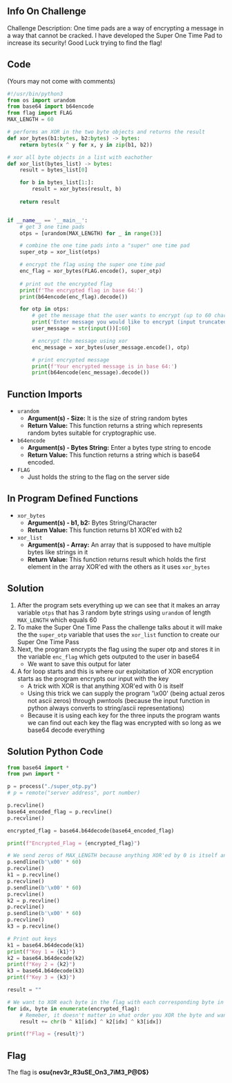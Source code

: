 ## Info On Challenge
Challenge Description: One time pads are a way of encrypting a message in a way that cannot be cracked. I have developed the Super One Time Pad to increase its security! Good Luck trying to find the flag!

## Code
(Yours may not come with comments)
```Python
#!/usr/bin/python3
from os import urandom
from base64 import b64encode
from flag import FLAG
MAX_LENGTH = 60

# performs an XOR in the two byte objects and returns the result
def xor_bytes(b1:bytes, b2:bytes) -> bytes:
    return bytes(x ^ y for x, y in zip(b1, b2))

# xor all byte objects in a list with eachother
def xor_list(bytes_list) -> bytes:
    result = bytes_list[0]

    for b in bytes_list[1:]:
        result = xor_bytes(result, b)
    
    return result


if __name__ == '__main__':
    # get 3 one time pads
    otps = [urandom(MAX_LENGTH) for _ in range(3)]

    # combine the one time pads into a "super" one time pad
    super_otp = xor_list(otps)

    # encrypt the flag using the super one time pad
    enc_flag = xor_bytes(FLAG.encode(), super_otp)
    
    # print out the encrypted flag
    print(f'The encrypted flag in base 64:')
    print(b64encode(enc_flag).decode())

    for otp in otps:
        # get the message that the user wants to encrypt (up to 60 characters)
        print('Enter message you would like to encrypt (input truncated to 60 characters): ')
        user_message = str(input())[:60]

        # encrypt the message using xor
        enc_message = xor_bytes(user_message.encode(), otp)

        # print encrypted message
        print(f'Your encrypted message is in base 64:')
        print(b64encode(enc_message).decode())
```

## Function Imports 
- `urandom`
	- **Argument(s) - Size:** It is the size of string random bytes
	- **Return Value:** This function returns a string which represents random bytes suitable for cryptographic use.
- `b64encode`
	- **Argument(s) - Bytes String:** Enter a bytes type string to encode
	- **Return Value:** This function returns a string which is base64 encoded.
- `FLAG` 
	- Just holds the string to the flag on the server side

## In Program Defined Functions
- `xor_bytes`
	- **Argument(s) - b1, b2:** Bytes String/Character
	- **Return Value:** This function returns b1 XOR'ed with b2  
- `xor_list`
	- **Argument(s) - Array:** An array that is supposed to have multiple bytes like strings in it
	- **Return Value:** This function returns result which holds the first element in the array XOR'ed with the others as it uses `xor_bytes`

## Solution
1. After the program sets everything up we can see that it makes an array variable `otps`  that has 3 random byte strings using `urandom` of length `MAX_LENGTH` which equals 60
2. To make the Super One Time Pass the challenge talks about it will make the the `super_otp` variable that uses the  `xor_list` function to create our Super One Time Pass
3. Next, the program encrypts the flag using the super otp and stores it in the variable `enc_flag` which gets outputed to the user in base64
	- We want to save this output for later
4. A for loop starts and this is where our exploitation of XOR encryption starts as the program encrypts our input with the key
	- A trick with XOR is that anything XOR'ed with 0 is itself
	- Using this trick we can supply the program '\\x00' (being actual zeros not ascii zeros) through pwntools (because the input function in python always converts to string/ascii representations)
	- Because it is using each key for the three inputs the program wants we can find out each key the flag was encrypted with so long as we base64 decode everything

## Solution Python Code
```Python
from base64 import *
from pwn import *

p = process("./super_otp.py")
# p = remote("server address", port number)

p.recvline()
base64_encoded_flag = p.recvline()
p.recvline()

encrypted_flag = base64.b64decode(base64_encoded_flag)

print(f"Encrypted_Flag = {encrypted_flag}")

# We send zeros of MAX_LENGTH because anything XOR'ed by 0 is itself and on the server side it is taking the key and XOR'ing it with our input
p.sendline(b'\x00' * 60)
p.recvline()
k1 = p.recvline()
p.recvline()
p.sendline(b'\x00' * 60)
p.recvline()
k2 = p.recvline()
p.recvline()
p.sendline(b'\x00' * 60)
p.recvline()
k3 = p.recvline()

# Print out keys
k1 = base64.b64decode(k1)
print(f"Key 1 = {k1}")
k2 = base64.b64decode(k2)
print(f"Key 2 = {k2}")
k3 = base64.b64decode(k3)
print(f"Key 3 = {k3}")

result = ""

# We want to XOR each byte in the flag with each corresponding byte in the keys that we found 
for idx, byte in enumerate(encrypted_flag):
	# Remeber, it doesn't matter in what order you XOR the byte and want to use chr to get he character
	result += chr(b ^ k1[idx] ^ k2[idx] ^ k3[idx])

print(f"Flag = {result}")
```

## Flag
The flag is **osu{nev3r_R3uSE_On3_7iM3_P@D$}**
